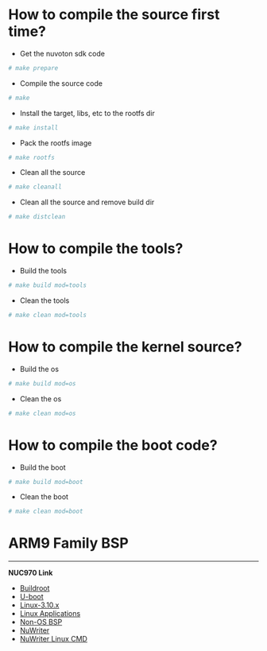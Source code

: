 # How to compile the source first time?
* Get the nuvoton sdk code
``` bash
# make prepare
```

* Compile the source code
``` bash
# make
```

* Install the target, libs, etc to the rootfs dir
``` bash
# make install
```

* Pack the rootfs image
``` bash
# make rootfs
```

* Clean all the source
``` bash
# make cleanall
```

* Clean all the source and remove build dir
``` bash
# make distclean
```

# How to compile the tools?
* Build the tools
``` bash
# make build mod=tools
```
* Clean the tools
``` bash
# make clean mod=tools
```

# How to compile the kernel source?
* Build the os
``` bash
# make build mod=os
```
* Clean the os
``` bash
# make clean mod=os
```

# How to compile the boot code?
* Build the boot
``` bash
# make build mod=boot
```
* Clean the boot
``` bash
# make clean mod=boot
```

# ARM9 Family BSP
---
**NUC970 Link**
- [Buildroot](https://gitee.com/OpenNuvoton/NUC970_Buildroot)
- [U-boot](https://gitee.com/OpenNuvoton/NUC970_U-Boot_v2016.11)
- [Linux-3.10.x](https://gitee.com/OpenNuvoton/NUC970_Linux_Kernel)
- [Linux Applications](https://gitee.com/OpenNuvoton/NUC970_Linux_Applications)
- [Non-OS BSP](https://gitee.com/OpenNuvoton/NUC970_NonOS_BSP)
- [NuWriter](https://gitee.com/OpenNuvoton/NUC970_NuWriter)
- [NuWriter Linux CMD](https://gitee.com/OpenNuvoton/NUC970_NuWriter_CMD)

